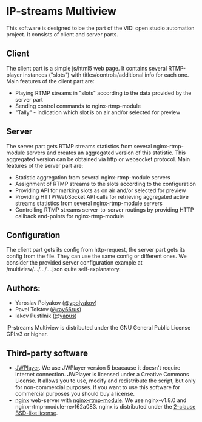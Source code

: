 # IP-streams Multiview
This software is designed to be the part of the VIDI open studio automation project. It consists of client and server parts.

## Client
The client part is a simple js/html5 web page. It contains several RTMP-player instances ("slots") with titles/controls/additional info for each one. Main features of the client part are:
* Playing RTMP streams in "slots" according to the data provided by the server part
* Sending control commands to nginx-rtmp-module
* "Tally" - indication which slot is on air and/or selected for preview

## Server
The server part gets RTMP streams statistics from several nginx-rtmp-module servers and creates an aggregated version of this statistic. This aggregated version can be obtained via http or websocket protocol. Main features of the server part are:
* Statistic aggregation from several nginx-rtmp-module servers
* Assignment of RTMP streams to the slots according to the configuration
* Providing API for marking slots as on air and/or selected for preview
* Providing HTTP/WebSocket API calls for retrieving aggregated active streams statistics from several nginx-rtmp-module servers
* Controlling RTMP streams server-to-server routings by providing HTTP callback end-points for nginx-rtmp-module

## Configuration
The client part gets its config from http-request, the server part gets its config from the file. They can use the same config or different ones. We consider the provided server configuration example at /multiview/.../.../....json quite self-explanatory.

## Authors:

* Yaroslav Polyakov ([@ypolyakov](https://github.com/ypolyakov))
* Pavel Tolstov ([@ray66rus](https://github.com/ray66rus))
* Iakov Pustilnik ([@yapus](https://github.com/yapus))

IP-streams Multiview is distributed under the GNU General Public License GPLv3 or higher.

## Third-party software
* [JWPlayer](http://www.jwplayer.com/). We use JWPlayer version 5 beacause it doesn't require internet connection. JWPlayer is licensed under a Creative Commons License. It allows you to use, modify and redistribute the script, but only for non-commercial purposes. If you want to use this software for commercial purposes you should buy a license.
* [nginx](http://nginx.org/) web-server with [nginx-rtmp-module](https://github.com/arut/nginx-rtmp-module). We use nginx-v1.8.0 and nginx-rtmp-module-revf62a083. nginx is distributed under the [2-clause BSD-like license](http://nginx.org/LICENSE).
